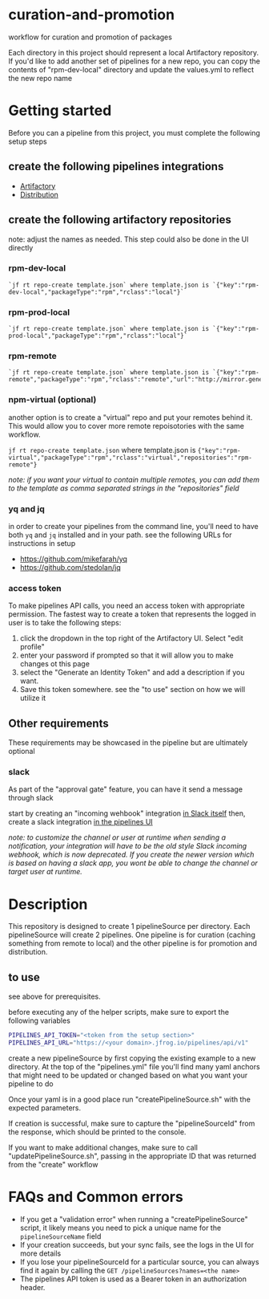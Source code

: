 # curation-and-promotion
workflow for curation and promotion of packages

Each directory in this project should represent a local Artifactory repository.
If you'd like to add another set of pipelines for a new repo, you can copy the contents of "rpm-dev-local"
directory and update the values.yml to reflect the new repo name

# Getting started
Before you can a pipeline from this project, you must complete the following setup steps
## create the following pipelines integrations
  - [Artifactory](https://www.jfrog.com/confluence/display/JFROG/Artifactory+Integration)
  - [Distribution](https://www.jfrog.com/confluence/display/JFROG/Distribution+Integration) 

## create the following artifactory repositories
note: adjust the names as needed. This step could also be done in the UI directly
### rpm-dev-local
    `jf rt repo-create template.json` where template.json is `{"key":"rpm-dev-local","packageType":"rpm","rclass":"local"}`
### rpm-prod-local
    `jf rt repo-create template.json` where template.json is `{"key":"rpm-prod-local","packageType":"rpm","rclass":"local"}`
### rpm-remote
    `jf rt repo-create template.json` where template.json is `{"key":"rpm-remote","packageType":"rpm","rclass":"remote","url":"http://mirror.genesisadaptive.com/fedora/linux"}`
### npm-virtual (optional)
another option is to create a "virtual" repo and put your remotes behind it. This would allow you to cover more remote repoisotories with the same workflow.

`jf rt repo-create template.json` where template.json is `{"key":"rpm-virtual","packageType":"rpm","rclass":"virtual","repositories":"rpm-remote"}`

*note: if you want your virtual to contain multiple remotes, you can add them to the template as comma separated strings in the "repositories" field*

### yq and jq
in order to create your pipelines from the command line, you'll need to have both `yq` and `jq` installed and in your path. 
see the following URLs for instructions in setup
- https://github.com/mikefarah/yq
- https://github.com/stedolan/jq

### access token 
To make pipelines API calls, you need an access token with appropriate permission.
The fastest way to create a token that represents the logged in user is to take the following steps:
1. click the dropdown in the top right of the Artifactory UI. Select "edit profile"
2. enter your password if prompted so that it will allow you to make changes ot this page
3. select the "Generate an Identity Token" and add a description if you want.
4. Save this token somewhere. see the "to use" section on how we will utilize it


## Other requirements
These requirements may be showcased in the pipeline but are ultimately optional
### slack
As part of the "approval gate" feature, you can have it send a message through slack

start by creating an "incoming wehbook" integration [in Slack itself](https://api.slack.com/messaging/webhooks)
then, create a slack integration [in the pipelines UI](https://www.jfrog.com/confluence/display/JFROG/Slack+Integration) 

*note: to customize the channel or user at runtime when sending a notification, your integration will have to be the old style Slack incoming webhook, which is now deprecated.  If you create the newer version which is based on having a slack app, you wont be able to change the channel or target user at runtime.*


# Description
This repository is designed to create 1 pipelineSource per directory. Each pipelineSource will create 2 pipelines. One pipeline is for curation (caching something from remote to local) and the other pipeline is for promotion and distribution. 

## to use
see above for prerequisites.

before executing any of the helper scripts, make sure to export the following variables
```bash
PIPELINES_API_TOKEN="<token from the setup section>"
PIPELINES_API_URL="https://<your domain>.jfrog.io/pipelines/api/v1"
```

create a new pipelineSource by first copying the existing example to a new directory. At the top of the "pipelines.yml" file you'll find many yaml anchors that might need to be updated or changed based on what you want your pipeline to do

Once your yaml is in a good place run "createPipelineSource.sh" with the expected parameters.

If creation is successful, make sure to capture the "pipelineSourceId" from the response, which should be printed to the console.

If you want to make additional changes, make sure to call "updatePipelineSource.sh", passing in the appropriate ID that was returned from the "create" workflow


# FAQs and Common errors
- If you get a "validation error" when running a "createPipelineSource" script, it likely means you need to pick a unique name for the `pipelineSourceName` field
- If your creation succeeds, but your sync fails, see the logs in the UI for more details
- If you lose your pipelineSourceId for a particular source, you can always find it again by calling the `GET /pipelineSources?names=<the name>`
- The pipelines API token is used as a Bearer token in an authorization header.
